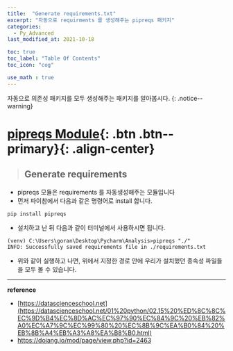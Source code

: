 ```yaml
---
title:  "Generate requirements.txt"
excerpt: "자동으로 requirments 를 생성해주는 pipreqs 패키지"
categories:
  - Py_Advanced
last_modified_at: 2021-10-18

toc: true
toc_label: "Table Of Contents"
toc_icon: "cog"

use_math : true
---
```


 자동으로 의존성 패키지를 모두 생성해주는 패키지를 알아봅시다. 
{: .notice--warning}

# [pipreqs Module](#link){: .btn .btn--primary}{: .align-center}

> ## Generate requirements

- pipreqs 모듈은 requirements 를 자동생성해주는 모듈입니다 
- 먼저 파이참에서 다음과 같은 명령어로 install 합니다. 

```
pip install pipreqs
```

- 설치하고 난 뒤 다음과 같이 터미널에서 사용하시면 됩니다. 

```
(venv) C:\Users\goran\Desktop\Pycharm\Analysis>pipreqs "./"
INFO: Successfully saved requirements file in ./requirements.txt
```

-  위와 같이 실행하고 나면, 위에서 지정한 경로 안에 우리가 설치했던 종속성 파일들을 모두 볼 수 있습니다.

---

**reference**

- [https://datascienceschool.net](https://datascienceschool.net/01%20python/02.15%20%ED%8C%8C%EC%9D%B4%EC%8D%AC%EC%97%90%EC%84%9C%20%EB%82%A0%EC%A7%9C%EC%99%80%20%EC%8B%9C%EA%B0%84%20%EB%8B%A4%EB%A3%A8%EA%B8%B0.html)
- <https://dojang.io/mod/page/view.php?id=2463>

